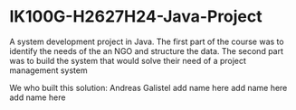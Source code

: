 # IK100G-H2627H24-Java-Project
A system development project in Java. The first part of the course was to identify the needs of the an NGO and structure the data. The second part was to build the system that would solve their need of a project management system

We who built this solution:
Andreas Galistel
add name here
add name here
add name here
